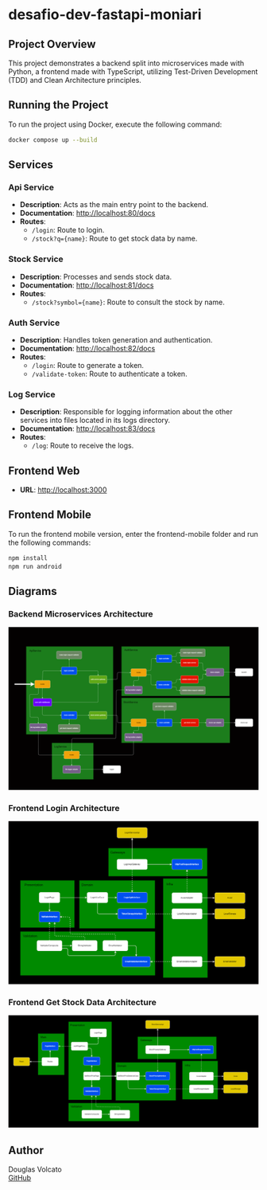 # desafio-dev-fastapi-moniari

## Project Overview

This project demonstrates a backend split into microservices made with Python, a frontend made with TypeScript, utilizing Test-Driven Development (TDD) and Clean Architecture principles.

## Running the Project

To run the project using Docker, execute the following command:
```sh
docker compose up --build
```

## Services

### Api Service

- **Description**: Acts as the main entry point to the backend.
- **Documentation**: [http://localhost:80/docs](http://localhost:80/docs)
- **Routes**:
  - `/login`: Route to login.
  - `/stock?q={name}`: Route to get stock data by name.

### Stock Service

- **Description**: Processes and sends stock data.
- **Documentation**: [http://localhost:81/docs](http://localhost:81/docs)
- **Routes**:
  - `/stock?symbol={name}`: Route to consult the stock by name.

### Auth Service

- **Description**: Handles token generation and authentication.
- **Documentation**: [http://localhost:82/docs](http://localhost:82/docs)
- **Routes**:
  - `/login`: Route to generate a token.
  - `/validate-token`: Route to authenticate a token.

### Log Service

- **Description**: Responsible for logging information about the other services into files located in its logs directory.
- **Documentation**: [http://localhost:83/docs](http://localhost:83/docs)
- **Routes**:
  - `/log`: Route to receive the logs.

## Frontend Web

- **URL**: [http://localhost:3000](http://localhost:3000)

## Frontend Mobile

To run the frontend mobile version, enter the frontend-mobile folder and run the following commands:
```sh
npm install
npm run android
```

## Diagrams

### Backend Microservices Architecture
![Backend Microservices Architecture](diagrams/backend/microservices.png)

### Frontend Login Architecture
![Frontend Login Architecture](diagrams/frontend/login.png)

### Frontend Get Stock Data Architecture
![Frontend Get Stock Data Architecture](diagrams/frontend/get-stock-data.png)

## Author

Douglas Volcato  
[GitHub](https://github.com/DouglasVolcato)